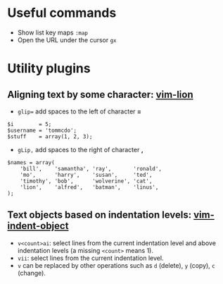 # Useful commands
+ Show list key maps `:map`
+ Open the URL under the cursor `gx`

# Utility plugins
## Aligning text by some character: [vim-lion](https://github.com/tommcdo/vim-lion)
+ `glip=` add spaces to the left of character **=**
```
$i        = 5;
$username = 'tommcdo';
$stuff    = array(1, 2, 3);
```
+ `gLip,` add spaces to the right of character **,**
```
$names = array(
    'bill',    'samantha', 'ray',       'ronald',
    'mo',      'harry',    'susan',     'ted',
    'timothy', 'bob',      'wolverine', 'cat',
    'lion',    'alfred',   'batman',    'linus',
);
```
## Text objects based on indentation levels: [vim-indent-object](https://github.com/michaeljsmith/vim-indent-object)
+ `v<count>ai`: select lines from the current indentation level and **<count>**
above indentation levels (a missing `<count>` means 1).
+ `vii`: select lines from the current indentation level.
+ `v` can be replaced by other operations such as `d` (delete), `y` (copy),
`c` (change).

